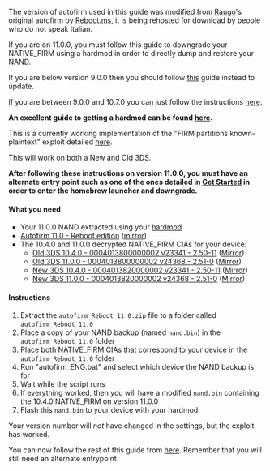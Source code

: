 The version of autofirm used in this guide was modified from [Raugo](https://gbatemp.net/members/356694/)'s original autofirm by [Reboot.ms](https://www.reboot.ms/forum/threads/2403/), it is being rehosted for download by people who do not speak Italian.

If you are on 11.0.0, you must follow this guide to downgrade your NATIVE_FIRM using a hardmod in order to directly dump and restore your NAND.    

If you are below version 9.0.0 then you should follow [this](https://github.com/Plailect/plailect.github.io/wiki/9.2.0-Update) guide instead to update.    

If you are between 9.0.0 and 10.7.0 you can just follow the instructions [here](https://github.com/Plailect/plailect.github.io/wiki/Get-Started).    

**An excellent guide to getting a hardmod can be found [here](https://gbatemp.net/threads/414498/).**

This is a currently working implementation of the "FIRM partitions known-plaintext" exploit detailed [here](https://www.3dbrew.org/wiki/3DS_System_Flaws).

This will work on both a New and Old 3DS.

**After following these instructions on version 11.0.0, you must have an alternate entry point such as one of the ones detailed in [Get Started](https://github.com/Plailect/Guide/wiki/Get-Started) in order to enter the homebrew launcher and downgrade.**

#### What you need

* Your 11.0.0 NAND extracted using your [hardmod](https://gbatemp.net/threads/414498/)
* [Autofirm 11.0 - Reboot edition](https://mega.nz/#!dl8ASTjB!2jsKbAYTAlspHhxYCt9Wzvia74xEvgtzGQxGLe3TJiM) ([mirror](https://drive.google.com/open?id=0BzPfvjeuhqoDRTlwYUQ1NDJoVlk))
* The 10.4.0 and 11.0.0 decrypted NATIVE_FIRM CIAs for your device:
    + [Old 3DS 10.4.0 - 0004013800000002 v23341 - 2.50-11](https://mega.nz/#!I5EmyCZC!pU-bG9Esg30LINlasTP43Sei6aDNnTIzh1ojwECKOrU) ([Mirror](https://drive.google.com/open?id=0BzPfvjeuhqoDUGxYbmkwVThSUHc))    
    + [Old 3DS 11.0.0 - 0004013800000002 v24368 - 2.51-0](https://mega.nz/#!AgUGAbKD!0iNXI1ioLM7mBzACfBrPLotYk8g-LzcdTgcuTsQCmHQ) ([Mirror](https://drive.google.com/open?id=0BzPfvjeuhqoDaG1jbERyQ1BGcHc))    
    + [New 3DS 10.4.0 - 0004013820000002 v23341 - 2.50-11](https://mega.nz/#!1xcEAApQ!anu5UenuD-uEm6z14n680rQThEgViAsytWh5ZuTa_hc) ([Mirror](https://drive.google.com/open?id=0BzPfvjeuhqoDRHlOTWJZNGtxVkk))
    + [New 3DS 11.0.0 - 0004013820000002 v24368 - 2.51-0](https://mega.nz/#!dk8BgZaJ!8EM0Wk4NHl6-_O4hhcatIpAx-vfkjMKZs7uQh__OKRw) ([Mirror](https://drive.google.com/open?id=0BzPfvjeuhqoDeVhnUU1semtNQjQ))

#### Instructions

1. Extract the `autofirm_Reboot_11.0.zip` file to a folder called `autofirm_Reboot_11.0`
2. Place a copy of your NAND backup (named `nand.bin`) in the `autofirm_Reboot_11.0` folder
4. Place both NATIVE_FIRM CIAs that correspond to your device in the `autofirm_Reboot_11.0` folder
7. Run "autofirm_ENG.bat" and select which device the NAND backup is for
8. Wait while the script runs
8. If everything worked, then you will have a modified `nand.bin` containing the 10.4.0 NATIVE_FIRM on version 11.0.0
9. Flash this `nand.bin` to your device with your hardmod

Your version number will *not* have changed in the settings, but the exploit has worked.

You can now follow the rest of this guide from [here](https://github.com/Plailect/Guide/wiki/Part-1-(Homebrew)). Remember that you will still need an alternate entrypoint

